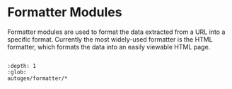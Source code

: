 # Formatter Modules

Formatter modules are used to format the data extracted from a URL into a specific format. Currently the most widely-used formatter is the HTML formatter, which formats the data into an easily viewable HTML page.

```{include} autogen/formatter.md
```

```{toctree}
:depth: 1
:glob:
autogen/formatter/*
```